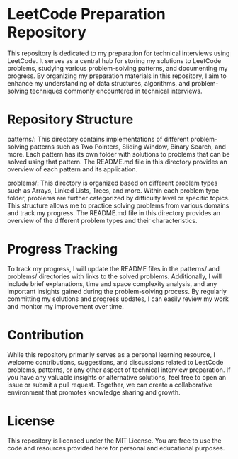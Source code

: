 # <span style="font-size:larger;">LeetCode Preparation Repository</span>
This repository is dedicated to my preparation for technical interviews using LeetCode. It serves as a central hub for storing my solutions to LeetCode problems, studying various problem-solving patterns, and documenting my progress. By organizing my preparation materials in this repository, I aim to enhance my understanding of data structures, algorithms, and problem-solving techniques commonly encountered in technical interviews.

# Repository Structure
patterns/: This directory contains implementations of different problem-solving patterns such as Two Pointers, Sliding Window, Binary Search, and more. Each pattern has its own folder with solutions to problems that can be solved using that pattern. The README.md file in this directory provides an overview of each pattern and its application.

problems/: This directory is organized based on different problem types such as Arrays, Linked Lists, Trees, and more. Within each problem type folder, problems are further categorized by difficulty level or specific topics. This structure allows me to practice solving problems from various domains and track my progress. The README.md file in this directory provides an overview of the different problem types and their characteristics.

# Progress Tracking
To track my progress, I will update the README files in the patterns/ and problems/ directories with links to the solved problems. Additionally, I will include brief explanations, time and space complexity analysis, and any important insights gained during the problem-solving process. By regularly committing my solutions and progress updates, I can easily review my work and monitor my improvement over time.

# Contribution
While this repository primarily serves as a personal learning resource, I welcome contributions, suggestions, and discussions related to LeetCode problems, patterns, or any other aspect of technical interview preparation. If you have any valuable insights or alternative solutions, feel free to open an issue or submit a pull request. Together, we can create a collaborative environment that promotes knowledge sharing and growth.

# License
This repository is licensed under the MIT License. You are free to use the code and resources provided here for personal and educational purposes.
